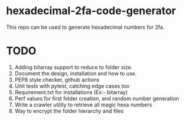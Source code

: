 # hexadecimal-2fa-code-generator
This repo can be used to generate hexadecimal numbers for 2fa.

# TODO
1. Adding bitarray support to reduce to folder size.
2. Document the design, installation and how to use.
3. PEP8 style checker, github actions
4. Unit tests with pytest, catching edge cases too
5. Requirement.txt for installations (Ex:- bitarray)
6. Perf values for first folder creation, and random number generation
7. Write a crawler utility to retrieve all magic hexa numbers
8. Way to encrypt the folder hierarchy and files